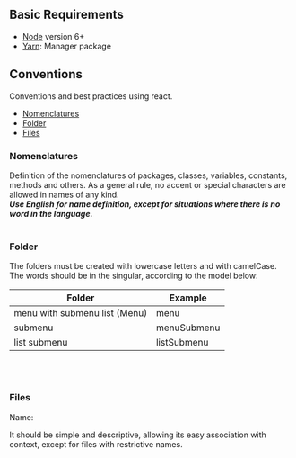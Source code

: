 
## Basic Requirements

* [Node](https://nodejs.org/en) version 6+
* [Yarn](https://yarnpkg.com/lang/en/): Manager package


## Conventions
Conventions and best practices using react.

* [Nomenclatures](#nomenclatures)
* [Folder](#folder)
* [Files](#files)


### Nomenclatures
Definition of the nomenclatures of packages, classes, variables, constants, methods and others. As a general rule, no accent or special characters are allowed in names of any kind.
</br>
**_Use English for name definition, except for situations where there is no word in the language._**
</br></br>

### Folder
The folders must be created with lowercase letters and with camelCase. The words should be in the singular, according to the model below:

| Folder                        | Example                      |
|-------------------------------|------------------------------|
| menu with submenu list (Menu) | menu                         |
| submenu                       | menuSubmenu                  |
| list submenu                  | listSubmenu                  |


</br></br>

### Files

Name:

It should be simple and descriptive, allowing its easy association with context, except for files with restrictive names.
